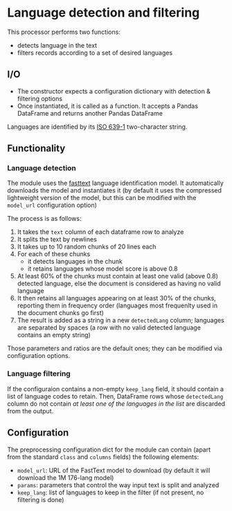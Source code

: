 # Language detection and filtering

This processor performs two functions:
 * detects language in the text
 * filters records according to a set of desired languages
 
## I/O

* The constructor expects a configuration dictionary with detection &
  filtering options
* Once instantiated, it is called as a function. It accepts a Pandas DataFrame
  and returns another Pandas DataFrame

Languages are identified by its [ISO 639-1] two-character string.


## Functionality

### Language detection

The module uses the [fasttext] language identification model. It automatically
downloads the model and instantiates it (by default it uses the compressed
lightweight version of the model, but this can be modified with the
`model_url` configuration option)

The process is as follows:
 1. It takes the `text` column of each dataframe row to analyze
 2. It splits the text by newlines
 3. It takes up to 10 random chunks of 20 lines each
 4. For each of these chunks
     - it detects languages in the chunk
	 - it retains languages whose model score is above 0.8
 5. At least 60% of the chunks must contain at least one valid (above 0.8)
    detected language, else the document is considered as having no valid 
	language
 6. It then retains all languages appearing on at least 30% of the chunks,
    reporting them in frequency order (languages most frequenlty used in the
	document chunks go first)
 7. The result is added as a string in a new `detectedLang` column; languages
    are separated by spaces (a row with no valid detected language contains
	an empty string)
	
Those parameters and ratios are the default ones; they can be modified via
configuration options.

### Language filtering

If the configuraion contains a non-empty `keep_lang` field, it should contain
a list of language codes to retain. Then, DataFrame rows whose `detectedLang`
column do not contain _at least one of the languages in the list_ are discarded
from the output.


## Configuration

The preprocessing configuration dict for the module can contain (apart from
the standard `class` and `columns` fields) the following elements:

 * `model_url`: URL of the FastText model to download (by default it will
   download the 1M 176-lang model)
 * `params`: parameters that control the way input text is split and analyzed
 * `keep_lang`: list of languages to keep in the filter (if not present,
   no filtering is done)


[fasttext]: https://fasttext.cc/docs/en/language-identification.html
[ISO 639-1]: https://en.wikipedia.org/wiki/List_of_ISO_639-1_codes
